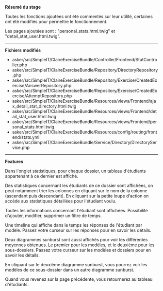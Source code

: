 **Résumé du stage**

Toutes les fonctions ajoutées ont été commentés sur leur utilité, certaines ont été modifiés pour permettre le fonctionnement.

Les pages ajoutées sont : "personal_stats.html.twig" et "detail_stat_user.html.twig".

-----

**Fichiers modifiés**

- asker/src/SimpleIT/ClaireExerciseBundle/Controller/Frontend/StatController.php
- asker/src/SimpleIT/ClaireExerciseBundle/Repository/DirectoryRepository.php
- asker/src/SimpleIT/ClaireExerciseBundle/Repository/Exercise/CreatedExercise/AnswerRepository.php
- asker/src/SimpleIT/ClaireExerciseBundle/Repository/Exercise/CreatedExercise/AttemptRepository.php
- asker/src/SimpleIT/ClaireExerciseBundle/Resources/views/Frontend/ajax_detail_stat_directory.html.twig
- asker/src/SimpleIT/ClaireExerciseBundle/Resources/views/Frontend/detail_stat_user.html.twig
- asker/src/SimpleIT/ClaireExerciseBundle/Resources/views/Frontend/personal_stats.html.twig
- asker/src/SimpleIT/ClaireExerciseBundle/Resources/config/routing/frontend/stats.yml
- asker/src/SimpleIT/ClaireExerciseBundle/Service/Directory/DirectoryService.php

----

**Features**

Dans l'onglet statistiques, pour chaque dossier, un tableau d'étudiants appartenant à ce dernier est affiché.

Des statistiques concernant les étudiants de ce dossier sont affichées, on peut notamment trier les colonnes en cliquant sur le nom de la colonne (ascendant puis descendant).
En cliquant sur la petite loupe d'action on accède aux statistiques détaillées pour l'étudiant voulu.

Toutes les informations concernant l'étudiant sont affichées.
Possibilité d'ajouter, modifier, supprimer un filtre de temps.

Une timeline qui affiche dans le temps les réponses de l'étudiant par modèle.
Passez votre curseur sur les réponses pour en savoir les détails.

Deux diagrammes sunburst sont aussi affichés pour voir les différentes moyennes obtenues.
Le premier pour les modèles, et le deuxième pour les sous-dossiers.
Passez votre curseur sur les modèles et dossiers pour en savoir les détails.

En cliquant sur le deuxième diagramme sunburst, vous pourrez voir les modèles de ce sous-dossier dans un autre diagramme sunburst.

Quand vous revenez sur la page précédente, vous retournerez au tableau d'étudiants.
